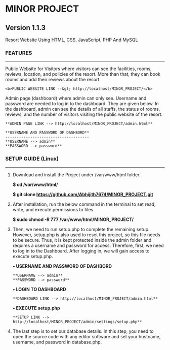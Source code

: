 # MINOR PROJECT
## Version 1.1.3

Resort Website Using HTML, CSS, JavaScript, PHP And MySQL


### FEATURES
------------
Public Website for Visitors where visitors can see the facilities, rooms, reviews, location, and policies of the resort. More than that, they can book rooms and add their reviews about the resort.

	<b>PUBLIC WEBSITE LINK --&gt; http://localhost/MINOR_PROJECT/</b>

Admin page (dashboard) where admin can only see. Username and password are needed to log in to the dashboard. They are given below. In the dashboard, admin can see the details of all staffs, the status of rooms, reviews, and the number of visitors visiting the public website of the resort.

	**ADMIN PAGE LINK --> http://localhost/MINOR_PROJECT/admin.html**

	**USERNAME AND PASSWORD OF DASHBORD**
	-------------------------------------
	**USERNAME --> admin**
	**PASSWORD --> password**


### SETUP GUIDE (Linux)
-----------------------

 1. Download and install the Project under /var/www/html folder.
 
	**$ cd /var/www/html/**
	
	**$ git clone https://github.com/Abhijith7674/MINOR_PROJECT.git**
	
 2. After installation, run the below command in the terminal to set read, write, and execute permissions to files.
 
	**$ sudo chmod -R 777 /var/www/html/MINOR_PROJECT/**
	
 3. Then, we need to run setup.php to complete the remaining setup. However, setup.php is also used to reset this project, so this file needs to be secure. Thus, it is kept protected inside the admin folder and requires a username and password for access. Therefore, first, we need to log in to the Dashboard. After logging in, we will gain access to execute setup.php.
 
	**• USERNAME AND PASSWORD OF DASHBORD**
	
		**USERNAME --> admin**
		**PASSWORD --> password**
		
	**• LOGIN TO DASHBOARD**
	
		**DASHBOARD LINK --> http://localhost/MINOR_PROJECT/admin.html**

	**• EXECUTE setup.php**
	
		**SETUP LINK --> http://localhost/MINOR_PROJECT/admin/settings/setup.php**

4. The last step is to set our database details. In this step, you need to open the source code with any editor software and set your hostname, username, and password in database.php.
